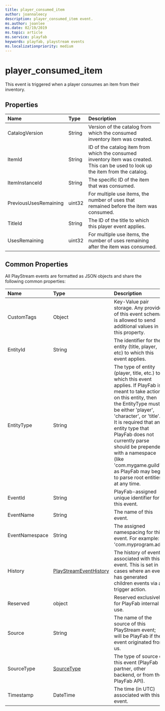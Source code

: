 ```yaml
---
title: player_consumed_item
author: joannaleecy
description: player_consumed_item event.
ms.author: joanlee
ms.date: 02/19/2019
ms.topic: article
ms.service: playfab
keywords: playfab, playstream events
ms.localizationpriority: medium
---
```


# player_consumed_item

This event is triggered when a player consumes an item from their inventory.

## Properties

|Name|Type|Description|
| :--------------------|:-------------------|:----------------------|
|CatalogVersion|String|Version of the catalog from which the consumed inventory item was created.|
|ItemId|String|ID of the catalog item from which the consumed inventory item was created. This can be used to look up the item from the catalog.|
|ItemInstanceId|String|The specific ID of the item that was consumed.|
|PreviousUsesRemaining|uint32|For multiple use items, the number of uses that remained before the item was consumed.|
|TitleId|String|The ID of the title to which this player event applies.|
|UsesRemaining|uint32|For multiple use items, the number of uses remaining after the item was consumed.|

## Common Properties

All PlayStream events are formatted as JSON objects and share the following common properties:

|Name|Type|Description|
| :--------------------|:-------------------|:----------------------|
|CustomTags|Object|Key-Value pair storage. Any provider of this event schema is allowed to send additional values in this property.|
|EntityId|String|The identifier for the entity (title, player, etc) to which this event applies.|
|EntityType|String|The type of entity (player, title, etc.) to which this event applies. If PlayFab is meant to take action on this entity, then the EntityType must be either 'player', 'character', or 'title'. It is required that any entity type that PlayFab does not currently parse should be prepended with a namespace (like 'com.mygame.guild') as PlayFab may begin to parse root entities at any time.|
|EventId|String|PlayFab-assigned unique identifier for this event.|
|EventName|String|The name of this event.|
|EventNamespace|String|The assigned namespacing for this event. For example: 'com.myprogram.ads'|
|History|[PlayStreamEventHistory](data-types/playstreameventhistory.md)|The history of events associated with this event. This is set in cases where an event has generated children events via a trigger action.|
|Reserved|object|Reserved exclusively for PlayFab internal use.|
|Source|String|The name of the source of this PlayStream event; will be PlayFab if the event originated from us.|
|SourceType|[SourceType](data-types/sourcetype.md)|The type of source of this event (PlayFab partner, other backend, or from the PlayFab API).|
|Timestamp|DateTime|The time (in UTC) associated with this event.|